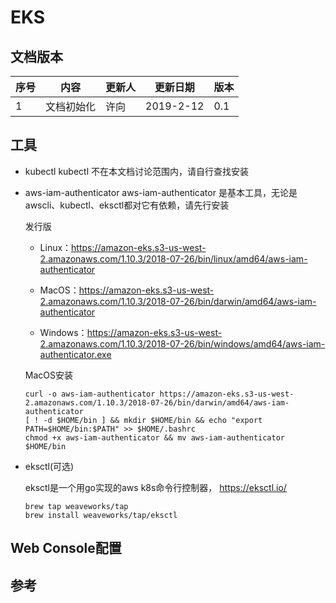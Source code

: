 # EKS

## 文档版本
序号 | 内容 | 更新人 | 更新日期 | 版本
---| --- | --- | --- | ---
1 | 文档初始化 | 许向 | 2019-2-12 | 0.1


## 工具

- kubectl
   kubectl 不在本文档讨论范围内，请自行查找安装

- aws-iam-authenticator
   aws-iam-authenticator 是基本工具，无论是awscli、kubectl、eksctl都对它有依赖，请先行安装

   发行版
   - Linux：https://amazon-eks.s3-us-west-2.amazonaws.com/1.10.3/2018-07-26/bin/linux/amd64/aws-iam-authenticator

   - MacOS：https://amazon-eks.s3-us-west-2.amazonaws.com/1.10.3/2018-07-26/bin/darwin/amd64/aws-iam-authenticator

   - Windows：https://amazon-eks.s3-us-west-2.amazonaws.com/1.10.3/2018-07-26/bin/windows/amd64/aws-iam-authenticator.exe

   MacOS安装

   ```
   curl -o aws-iam-authenticator https://amazon-eks.s3-us-west-2.amazonaws.com/1.10.3/2018-07-26/bin/darwin/amd64/aws-iam-authenticator
   [ ! -d $HOME/bin ] && mkdir $HOME/bin && echo "export PATH=$HOME/bin:$PATH" >> $HOME/.bashrc
   chmod +x aws-iam-authenticator && mv aws-iam-authenticator $HOME/bin
   ```

- eksctl(可选)

   eksctl是一个用go实现的aws k8s命令行控制器，
   https://eksctl.io/

   ```
   brew tap weaveworks/tap
   brew install weaveworks/tap/eksctl
   ```


## Web Console配置



## 参考
[^1]: [eks-userguide](https://docs.aws.amazon.com/zh_cn/eks/latest/userguide/what-is-eks.html)
